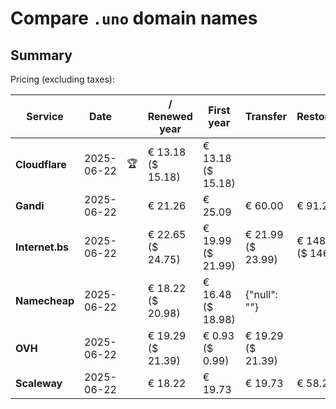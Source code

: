 # Compare `.uno` domain names

## Summary

Pricing (excluding taxes):

| Service | Date |  | / Renewed year | First year | Transfer | Restoration |
|--|--|--|--|--|--|--|
| **Cloudflare** | 2025-06-22 | 🏆 | € 13.18<br>($ 15.18) | € 13.18<br>($ 15.18) |  |  |
| **Gandi** | 2025-06-22 |  | € 21.26 | € 25.09 | € 60.00 | € 91.21 |
| **Internet.bs** | 2025-06-22 |  | € 22.65<br>($ 24.75) | € 19.99<br>($ 21.99) | € 21.99<br>($ 23.99) | € 148.75<br>($ 146.75) |
| **Namecheap** | 2025-06-22 |  | € 18.22<br>($ 20.98) | € 16.48<br>($ 18.98) | {"null": ""} |  |
| **OVH** | 2025-06-22 |  | € 19.29<br>($ 21.39) | € 0.93<br>($ 0.99) | € 19.29<br>($ 21.39) |  |
| **Scaleway** | 2025-06-22 |  | € 18.22 | € 19.73 | € 19.73 | € 58.26 |
